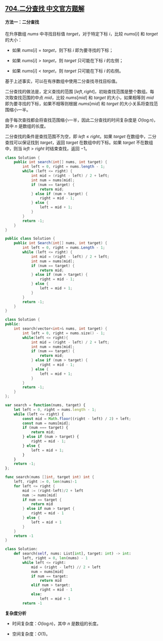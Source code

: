 ## [704.二分查找 中文官方题解](https://leetcode.cn/problems/binary-search/solutions/100000/er-fen-cha-zhao-by-leetcode-solution-f0xw)

#### 方法一：二分查找

在升序数组 $\textit{nums}$ 中寻找目标值 $\textit{target}$，对于特定下标 $i$，比较 $\textit{nums}[i]$ 和 $\textit{target}$ 的大小：

- 如果 $\textit{nums}[i] = \textit{target}$，则下标 $i$ 即为要寻找的下标；

- 如果 $\textit{nums}[i] > \textit{target}$，则 $\textit{target}$ 只可能在下标 $i$ 的左侧；

- 如果 $\textit{nums}[i] < \textit{target}$，则 $\textit{target}$ 只可能在下标 $i$ 的右侧。

基于上述事实，可以在有序数组中使用二分查找寻找目标值。

二分查找的做法是，定义查找的范围 $[\textit{left}, \textit{right}]$，初始查找范围是整个数组。每次取查找范围的中点 $\textit{mid}$，比较 $\textit{nums}[\textit{mid}]$ 和 $\textit{target}$ 的大小，如果相等则 $\textit{mid}$ 即为要寻找的下标，如果不相等则根据 $\textit{nums}[\textit{mid}]$ 和 $\textit{target}$ 的大小关系将查找范围缩小一半。

由于每次查找都会将查找范围缩小一半，因此二分查找的时间复杂度是 $O(\log n)$，其中 $n$ 是数组的长度。

二分查找的条件是查找范围不为空，即 $\textit{left} \le \textit{right}$。如果 $\textit{target}$ 在数组中，二分查找可以保证找到 $\textit{target}$，返回 $\textit{target}$ 在数组中的下标。如果 $\textit{target}$ 不在数组中，则当 $\textit{left} > \textit{right}$ 时结束查找，返回 $-1$。

```Java [sol1-Java]
class Solution {
    public int search(int[] nums, int target) {
        int left = 0, right = nums.length - 1;
        while (left <= right) {
            int mid = (right - left) / 2 + left;
            int num = nums[mid];
            if (num == target) {
                return mid;
            } else if (num > target) {
                right = mid - 1;
            } else {
                left = mid + 1;
            }
        }
        return -1;
    }
}
```

```C# [sol1-C#]
public class Solution {
    public int Search(int[] nums, int target) {
        int left = 0, right = nums.Length - 1;
        while (left <= right) {
            int mid = (right - left) / 2 + left;
            int num = nums[mid];
            if (num == target) {
                return mid;
            } else if (num > target) {
                right = mid - 1;
            } else {
                left = mid + 1;
            }
        }
        return -1;
    }
}
```

```C++ [sol1-C++]
class Solution {
public:
    int search(vector<int>& nums, int target) {
        int left = 0, right = nums.size() - 1;
        while(left <= right){
            int mid = (right - left) / 2 + left;
            int num = nums[mid];
            if (num == target) {
                return mid;
            } else if (num > target) {
                right = mid - 1;
            } else {
                left = mid + 1;
            }
        }
        return -1;
    }
};
```

```JavaScript [sol1-JavaScript]
var search = function(nums, target) {
    let left = 0, right = nums.length - 1;
    while (left <= right) {
        const mid = Math.floor((right - left) / 2) + left;
        const num = nums[mid];
        if (num === target) {
            return mid;
        } else if (num > target) {
            right = mid - 1;
        } else {
            left = mid + 1;
        }
    }
    return -1;
};
```

```go [sol1-Golang]
func search(nums []int, target int) int {
    left, right := 0, len(nums)-1
    for left <= right {
        mid := (right-left)/2 + left
        num := nums[mid]
        if num == target {
            return mid
        } else if num > target {
            right = mid - 1
        } else {
            left = mid + 1
        }
    }
    return -1
}
```

```Python [sol1-Python3]
class Solution:
    def search(self, nums: List[int], target: int) -> int:
        left, right = 0, len(nums) - 1
        while left <= right:
            mid = (right - left) // 2 + left
            num = nums[mid]
            if num == target:
                return mid
            elif num > target:
                right = mid - 1
            else:
                left = mid + 1
        return -1
```

**复杂度分析**

- 时间复杂度：$O(\log n)$，其中 $n$ 是数组的长度。

- 空间复杂度：$O(1)$。